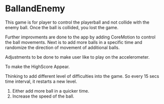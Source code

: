 # BallandEnemy

This game is for player to control the playerball and not collide with the enemy ball. Once the ball is collided, you lost the game. 

Further improvments are done to the app by adding CoreMotion to control the ball movements. Next is to add more balls in a specific time and randomize the direction of movement of additional balls. 

Adjustments to be done to make user like to play on the accelerometer.

To make the HighScore Appear. 

Thinking to add different level of difficulties into the game. So every 15 secs time interval, it restarts a new level.

1) Either add more ball in a quicker time.
2) Increase the speed of the ball. 
